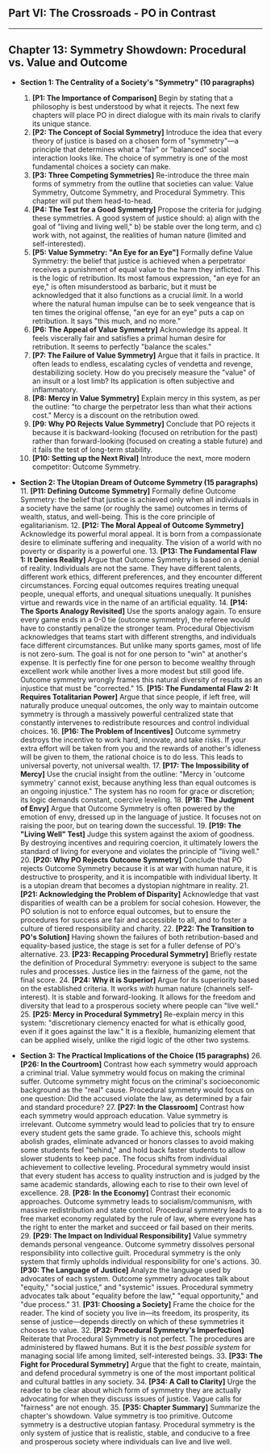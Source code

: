 ## Part VI: The Crossroads - PO in Contrast
---
## Chapter 13: Symmetry Showdown: Procedural vs. Value and Outcome

*   **Section 1: The Centrality of a Society's "Symmetry" (10 paragraphs)**
    1.  **[P1: The Importance of Comparison]** Begin by stating that a philosophy is best understood by what it rejects. The next few chapters will place PO in direct dialogue with its main rivals to clarify its unique stance.
    2.  **[P2: The Concept of Social Symmetry]** Introduce the idea that every theory of justice is based on a chosen form of "symmetry"—a principle that determines what a "fair" or "balanced" social interaction looks like. The choice of symmetry is one of the most fundamental choices a society can make.
    3.  **[P3: Three Competing Symmetries]** Re-introduce the three main forms of symmetry from the outline that societies can value: Value Symmetry, Outcome Symmetry, and Procedural Symmetry. This chapter will put them head-to-head.
    4.  **[P4: The Test for a Good Symmetry]** Propose the criteria for judging these symmetries. A good system of justice should: a) align with the goal of "living and living well," b) be stable over the long term, and c) work with, not against, the realities of human nature (limited and self-interested).
    5.  **[P5: Value Symmetry: "An Eye for an Eye"]** Formally define Value Symmetry: the belief that justice is achieved when a perpetrator receives a punishment of equal value to the harm they inflicted. This is the logic of retribution. Its most famous expression, "an eye for an eye," is often misunderstood as barbaric, but it must be acknowledged that it also functions as a crucial *limit*. In a world where the natural human impulse can be to seek vengeance that is ten times the original offense, "an eye for an eye" puts a cap on retribution. It says "this much, and no more."
    6.  **[P6: The Appeal of Value Symmetry]** Acknowledge its appeal. It feels viscerally fair and satisfies a primal human desire for retribution. It seems to perfectly "balance the scales."
    7.  **[P7: The Failure of Value Symmetry]** Argue that it fails in practice. It often leads to endless, escalating cycles of vendetta and revenge, destabilizing society. How do you precisely measure the "value" of an insult or a lost limb? Its application is often subjective and inflammatory.
    8.  **[P8: Mercy in Value Symmetry]** Explain mercy in this system, as per the outline: "to charge the perpetrator less than what their actions cost." Mercy is a discount on the retribution owed.
    9.  **[P9: Why PO Rejects Value Symmetry]** Conclude that PO rejects it because it is backward-looking (focused on retribution for the past) rather than forward-looking (focused on creating a stable future) and it fails the test of long-term stability.
    10. **[P10: Setting up the Next Rival]** Introduce the next, more modern competitor: Outcome Symmetry.

*   **Section 2: The Utopian Dream of Outcome Symmetry (15 paragraphs)**
    11. **[P11: Defining Outcome Symmetry]** Formally define Outcome Symmetry: the belief that justice is achieved only when all individuals in a society have the same (or roughly the same) outcomes in terms of wealth, status, and well-being. This is the core principle of egalitarianism.
    12. **[P12: The Moral Appeal of Outcome Symmetry]** Acknowledge its powerful moral appeal. It is born from a compassionate desire to eliminate suffering and inequality. The vision of a world with no poverty or disparity is a powerful one.
    13. **[P13: The Fundamental Flaw 1: It Denies Reality]** Argue that Outcome Symmetry is based on a denial of reality. Individuals are not the same. They have different talents, different work ethics, different preferences, and they encounter different circumstances. Forcing equal outcomes requires treating unequal people, unequal efforts, and unequal situations unequally. It punishes virtue and rewards vice in the name of an artificial equality.
    14. **[P14: The Sports Analogy Revisited]** Use the sports analogy again. To ensure every game ends in a 0-0 tie (outcome symmetry), the referee would have to constantly penalize the stronger team. Procedural Objectivism acknowledges that teams start with different strengths, and individuals face different circumstances. But unlike many sports games, most of life is not zero-sum. The goal is not for one person to "win" at another's expense. It is perfectly fine for one person to become wealthy through excellent work while another lives a more modest but still good life. Outcome symmetry wrongly frames this natural diversity of results as an injustice that must be "corrected."
    15. **[P15: The Fundamental Flaw 2: It Requires Totalitarian Power]** Argue that since people, if left free, will naturally produce unequal outcomes, the only way to maintain outcome symmetry is through a massively powerful centralized state that constantly intervenes to redistribute resources and control individual choices.
    16. **[P16: The Problem of Incentives]** Outcome symmetry destroys the incentive to work hard, innovate, and take risks. If your extra effort will be taken from you and the rewards of another's idleness will be given to them, the rational choice is to do less. This leads to universal poverty, not universal wealth.
    17. **[P17: The Impossibility of Mercy]** Use the crucial insight from the outline: "Mercy in 'outcome symmetry' cannot exist, because anything less than equal outcomes is an ongoing injustice." The system has no room for grace or discretion; its logic demands constant, coercive leveling.
    18. **[P18: The Judgment of Envy]** Argue that Outcome Symmetry is often powered by the emotion of envy, dressed up in the language of justice. It focuses not on raising the poor, but on tearing down the successful.
    19. **[P19: The "Living Well" Test]** Judge this system against the axiom of goodness. By destroying incentives and requiring coercion, it ultimately lowers the standard of living for everyone and violates the principle of "living well."
    20. **[P20: Why PO Rejects Outcome Symmetry]** Conclude that PO rejects Outcome Symmetry because it is at war with human nature, it is destructive to prosperity, and it is incompatible with individual liberty. It is a utopian dream that becomes a dystopian nightmare in reality.
    21. **[P21: Acknowledging the Problem of Disparity]** Acknowledge that vast disparities of wealth can be a problem for social cohesion. However, the PO solution is not to enforce equal outcomes, but to ensure the procedures for success are fair and accessible to all, and to foster a culture of tiered responsibility and charity.
    22. **[P22: The Transition to PO's Solution]** Having shown the failures of both retribution-based and equality-based justice, the stage is set for a fuller defense of PO's alternative.
    23. **[P23: Recapping Procedural Symmetry]** Briefly restate the definition of Procedural Symmetry: everyone is subject to the same rules and processes. Justice lies in the fairness of the game, not the final score.
    24. **[P24: Why it is Superior]** Argue for its superiority based on the established criteria. It works *with* human nature (channels self-interest). It is stable and forward-looking. It allows for the freedom and diversity that lead to a prosperous society where people can "live well."
    25. **[P25: Mercy in Procedural Symmetry]** Re-explain mercy in this system: "discretionary clemency enacted for what is ethically good, even if it goes against the law." It is a flexible, humanizing element that can be applied wisely, unlike the rigid logic of the other two systems.

*   **Section 3: The Practical Implications of the Choice (15 paragraphs)**
    26. **[P26: In the Courtroom]** Contrast how each symmetry would approach a criminal trial. Value symmetry would focus on making the criminal suffer. Outcome symmetry might focus on the criminal's socioeconomic background as the "real" cause. Procedural symmetry would focus on one question: Did the accused violate the law, as determined by a fair and standard procedure?
    27. **[P27: In the Classroom]** Contrast how each symmetry would approach education. Value symmetry is irrelevant. Outcome symmetry would lead to policies that try to ensure every student gets the same grade. To achieve this, schools might abolish grades, eliminate advanced or honors classes to avoid making some students feel "behind," and hold back faster students to allow slower students to keep pace. The focus shifts from individual achievement to collective leveling. Procedural symmetry would insist that every student has access to quality instruction and is judged by the same academic standards, allowing each to rise to their own level of excellence.
    28. **[P28: In the Economy]** Contrast their economic approaches. Outcome symmetry leads to socialism/communism, with massive redistribution and state control. Procedural symmetry leads to a free market economy regulated by the rule of law, where everyone has the right to enter the market and succeed or fail based on their merits.
    29. **[P29: The Impact on Individual Responsibility]** Value symmetry demands personal vengeance. Outcome symmetry dissolves personal responsibility into collective guilt. Procedural symmetry is the only system that firmly upholds individual responsibility for one's actions.
    30. **[P30: The Language of Justice]** Analyze the language used by advocates of each system. Outcome symmetry advocates talk about "equity," "social justice," and "systemic" issues. Procedural symmetry advocates talk about "equality before the law," "equal opportunity," and "due process."
    31. **[P31: Choosing a Society]** Frame the choice for the reader. The kind of society you live in—its freedom, its prosperity, its sense of justice—depends directly on which of these symmetries it chooses to value.
    32. **[P32: Procedural Symmetry's Imperfection]** Reiterate that Procedural Symmetry is not perfect. The procedures are administered by flawed humans. But it is the *best possible system* for managing social life among limited, self-interested beings.
    33. **[P33: The Fight for Procedural Symmetry]** Argue that the fight to create, maintain, and defend procedural symmetry is one of the most important political and cultural battles in any society.
    34. **[P34: A Call to Clarity]** Urge the reader to be clear about which form of symmetry they are actually advocating for when they discuss issues of justice. Vague calls for "fairness" are not enough.
    35. **[P35: Chapter Summary]** Summarize the chapter's showdown. Value symmetry is too primitive. Outcome symmetry is a destructive utopian fantasy. Procedural symmetry is the only system of justice that is realistic, stable, and conducive to a free and prosperous society where individuals can live and live well.
